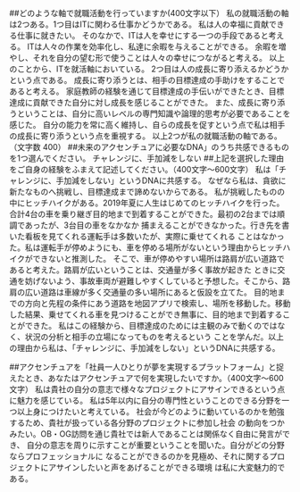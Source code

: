 ##どのような軸で就職活動を行っていますか(400文字以下）
私の就職活動の軸は2つある。1つ目はITに関わる仕事かどうかである。
私は人の幸福に貢献できる仕事に就きたい。
そのなかで、ITは人を幸せにする一つの手段であると考える。
ITは人々の作業を効率化し、私達に余暇を与えることができる。
余暇を増やし、それを自分の望む形で使うことは人々の幸せにつながると考える。
以上のことから、ITを就活軸においている。
2つ目は人の成長に寄り添えるかどうかという点である。
成長に寄り添うとは、相手の目標達成の手助けをすることであると考える。
家庭教師の経験を通じて目標達成の手伝いができたとき、目標達成に貢献できた自分に対し成長を感じることができた。
また、成長に寄り添うということは、自分に高いレベルの専門知識や論理的思考が必要であることを感じた。
自分の能力を常に高く維持し、自らの成長を促すという点で私は相手の成長に寄り添うという点を重視する。
以上2つが私の就職活動の軸である。
（文字数 400）
##未来のアクセンチュアに必要なDNA」のうち共感できるものを1つ選んでください。
チャレンジに、手加減をしない
##上記を選択した理由をご自身の経験をふまえて記述してください。（400文字〜600文字）
私は「チャレンジに、手加減をしない」というDNAに共感する。
なぜなら私は、貪欲に新たなものへ挑戦し、目標達成まで諦めないからである。
私が挑戦したものの中にヒッチハイクがある。2019年夏に人生はじめてのヒッチハイクを行った。
合計4台の車を乗り継ぎ目的地まで到着することができた。最初の2台までは順調であったが、3台目の車をなかなか
捕まえることができなかった。行き先を書いた看板を見てくれる運転手は多数いたが、実際に乗せてくれる
ことはなかった。私は運転手が停めようにも、車を停める場所がないという理由からヒッチハイクができないと推測した。
そこで、車が停めやすい場所は路肩が広い道路であると考えた。路肩が広いということは、交通量が多く事故が起きた
ときに交通を妨げないよう、事故車両が避難しやすくしていると予想した。そこから、路肩の広い道路は車線が多く交通量の多い場所にあると仮設を立てた。
目的地までの方向と先程の条件にあう道路を地図アプリで検索し、場所を移動した。移動した結果、乗せてくれる車を見つけることができ無事に、目的地まで到着することができた。
私はこの経験から、目標達成のためには主観のみで動くのではなく、状況の分析と相手の立場になってものを考えるという
ことを学んだ。以上の理由から私は、「チャレンジに、手加減をしない」というDNAに共感する。


##アクセンチュアを「社員一人ひとりが夢を実現するプラットフォーム」と捉えたとき、あなたはアクセンチュアで何を実現したいですか。（400文字〜600文字）
私は貴社の自分の意志で様々なプロジェクトにアサインできるという点に魅力を感じている。
私は5年以内に自分の専門性ということのできる分野を一つ以上身につけたいと考えている。
社会が今どのように動いているのかを勉強するため、貴社が扱っている各分野のプロジェクトに参加し社会
の動向をつかみたい。OB・OG訪問を通じ貴社では新人であることは関係なく自由に発言ができ、
自分の意志を周りに示すことが重要ということを聞いた。自分がどの分野ならプロフェッショナルに
なることができるのかを見極め、それに関するプロジェクトにアサインしたいと声をあげることができる環境
は私に大変魅力的である。
